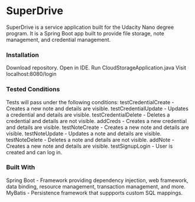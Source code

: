# SuperDrive

SuperDrive is a service application built for the Udacity Nano degree program. It is a Spring Boot app built to provide file storage, note management, and credential management.

### Installation
Download repository.
Open in IDE.
Run CloudStorageApplication.java
Visit localhost:8080/login

### Tested Conditions
Tests will pass under the following conditions:
testCredentialCreate - Creates a new note and details are visible.
testCredentialUpdate - Updates a credential and details are visible.
testCredentialDelete - Deletes a credential and details are not visible.
addCreds - Creates a new credential and details are visible.
testNoteCreate - Creates a new note and details are visible.
testNoteUpdate - Updates a note and details are visible.
testNoteDelete - Deletes a note and details are not visible.
addNote - Creates a new note and details are visible.
testSignupLogin - User is created and can log in.


### Built With

Spring Boot - Framework providing dependency injection, web framework, data binding, resource management, transaction management, and more.
MyBatis - Persistence framework that suppports custom SQL mappings.
